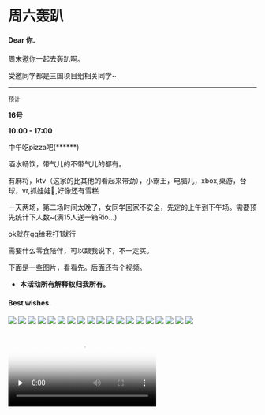 # 周六轰趴
#### Dear 你.

周末邀你一起去轰趴啊。

受邀同学都是三国项目组相关同学~
**************

``预计``

**16号**

**10:00 - 17:00**

中午吃pizza吧(******)

酒水畅饮，带气儿的不带气儿的都有。

有麻将，ktv（这家的比其他的看起来带劲），小霸王，电脑儿，xbox,桌游，台球，vr,抓娃娃🐔,好像还有雪糕


一天两场，第二场时间太晚了，女同学回家不安全，先定的上午到下午场。需要预先统计下人数~(满15人送一箱Rio...)

ok就在qq给我打1就行


需要什么零食陪伴，可以跟我说下，不一定买。



下面是一些图片，看看先。后面还有个视频。



* **本活动所有解释权归我所有。**


#### Best wishes.

<img src="https://github.com/BlackStar0313/activity/blob/master/res/IMG_5757.JPG?raw=true" >

<img src="https://github.com/BlackStar0313/activity/blob/master/res/IMG_5758.JPG?raw=true" >


<img src="https://github.com/BlackStar0313/activity/blob/master/res/IMG_5759.JPG?raw=true" >

<img src="https://github.com/BlackStar0313/activity/blob/master/res/IMG_5760.JPG?raw=true" >

<img src="https://github.com/BlackStar0313/activity/blob/master/res/IMG_5761.JPG?raw=true" >

<img src="https://github.com/BlackStar0313/activity/blob/master/res/IMG_5762.JPG?raw=true" >

<img src="https://github.com/BlackStar0313/activity/blob/master/res/IMG_5763.JPG?raw=true" >

<img src="https://github.com/BlackStar0313/activity/blob/master/res/IMG_5764.JPG?raw=true" >

<img src="https://github.com/BlackStar0313/activity/blob/master/res/IMG_5765.JPG?raw=true" >

<img src="https://github.com/BlackStar0313/activity/blob/master/res/IMG_5766.JPG?raw=true" >

<img src="https://github.com/BlackStar0313/activity/blob/master/res/IMG_5767.JPG?raw=true" >

<img src="https://github.com/BlackStar0313/activity/blob/master/res/IMG_5768.JPG?raw=true" >

<img src="https://github.com/BlackStar0313/activity/blob/master/res/IMG_5769.JPG?raw=true" >

<img src="https://github.com/BlackStar0313/activity/blob/master/res/IMG_5770.JPG?raw=true" >

<img src="https://github.com/BlackStar0313/activity/blob/master/res/IMG_5771.JPG?raw=true" >

<img src="https://github.com/BlackStar0313/activity/blob/master/res/IMG_5772.JPG?raw=true" >

<img src="https://github.com/BlackStar0313/activity/blob/master/res/IMG_5773.JPG?raw=true" >

<img src="https://github.com/BlackStar0313/activity/blob/master/res/IMG_5774.JPG?raw=true" >

<img src="https://github.com/BlackStar0313/activity/blob/master/res/IMG_5775.JPG?raw=true" >



<video id="video" controls="" preload="none" poster="https://github.com/BlackStar0313/activity/blob/master/res/vedioshow.png?raw=true"><source id="mp4" src="http://redpotato.cn/activity/show.mp4"></video>


